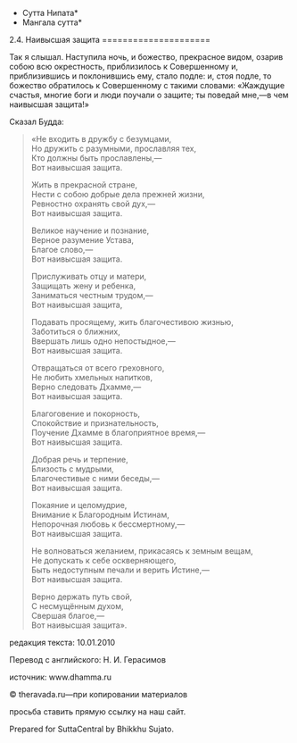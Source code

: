* Сутта Нипата*
* Мангала сутта*

2\.4\. Наивысшая защита
\=\=\=\=\=\=\=\=\=\=\=\=\=\=\=\=\=\=\=\=\=

Так я слышал\. Наступила ночь, и божество, прекрасное видом, озарив собою всю окрестность, приблизилось к Совершенному и, приблизившись и поклонившись ему, стало подле: и, стоя подле, то божество обратилось к Совершенному с такими словами: «Жаждущие счастья, многие боги и люди поучали о защите; ты поведай мне,—в чем наивысшая защита\!»

Сказал Будда:

> «Не входить в дружбу с безумцами,  
> Но дружить с разумными, прославляя тех,  
> Кто должны быть прославлены,—  
> Вот наивысшая защита\.
>
> Жить в прекрасной стране,  
> Нести с собою добрые дела прежней жизни,  
> Ревностно охранять свой дух,—  
> Вот наивысшая защита\.
>
> Великое научение и познание,  
> Верное разумение Устава,  
> Благое слово,—  
> Вот наивысшая защита\.
>
> Прислуживать отцу и матери,  
> Защищать жену и ребенка,  
> Заниматься честным трудом,—  
> Вот наивысшая защита,
>
> Подавать просящему, жить благочестивою жизнью,  
> Заботиться о ближних,  
> Ввершать лишь одно непостыдное,—  
> Вот наивысшая защита\.
>
> Отвращаться от всего греховного,  
> Не любить хмельных напитков,  
> Верно следовать Дхамме,—  
> Вот наивысшая защита\.
>
> Благоговение и покорность,  
> Спокойствие и признательность,  
> Поучение Дхамме в благоприятное время,—  
> Вот наивысшая защита\.
>
> Добрая речь и терпение,  
> Близость с мудрыми,  
> Благочестивые с ними беседы,—  
> Вот наивысшая защита\.
>
> Покаяние и целомудрие,  
> Внимание к Благородным Истинам,  
> Непорочная любовь к бессмертному,—  
> Вот наивысшая защита\.
>
> Не волноваться желанием, прикасаясь к земным вещам,  
> Не допускать к себе оскверняющего,  
> Быть недоступным печали и верить Истине,—  
> Вот наивысшая защита\.
>
> Верно держать путь свой,  
> С несмущённым духом,  
> Свершая благое,—  
> Вот наивысшая защита»\.

редакция текста: 10\.01\.2010

Перевод с английского: Н\. И\. Герасимов

источник: www\.dhamma\.ru

© theravada\.ru—при копировании материалов

просьба ставить прямую ссылку на наш сайт\.

Prepared for SuttaCentral by Bhikkhu Sujato\.